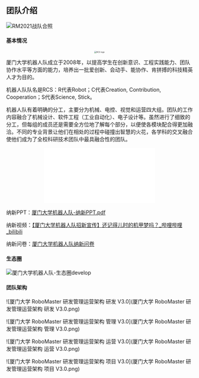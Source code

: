 ## 团队介绍

![RM2021战队合照](RM2021战队合照.jpg)

#### 基本情况

<center><img src="RCS logo.jpg" alt="RCS logo" style="zoom:36%;" /></center>

厦门大学机器人队成立于2008年，以提高学生在创新意识、工程实践能力、团队协作水平等方面的能力，培养出一批爱创新、会动手、能协作、肯拼搏的科技精英人才为目的。

机器人队队名是RCS：R代表Robot；C代表Creation, Contribution, Cooperation；S代表Science, Stick。

机器人队有着明确的分工，主要分为机械、电控、视觉和运营四大组。团队的工作内容融合了机械设计、软件工程（工业自动化）、电子设计等。虽然进行了细致的分工，但每组的成员还是需要全方位地了解每个部分，以便使各模块配合得更加融洽。不同的专业背景让他们在相处的过程中碰撞出智慧的火花，各学科的交叉融合使他们成为了全校科研技术团队中最具融合性的团队。

<center><iframe src="//player.bilibili.com/player.html?aid=588991643&bvid=BV1sB4y1T7aE&cid=364449093&page=1" scrolling="no" border="0" frameborder="no" framespacing="0" allowfullscreen="true"> </iframe></center>

纳新PPT：[厦门大学机器人队-纳新PPT.pdf](厦门大学机器人队-纳新PPT.pdf) 

纳新视频：[【厦门大学机器人队招新宣传】还记得儿时的机甲梦吗？_哔哩哔哩_bilibili](https://www.bilibili.com/video/BV1sB4y1T7aE)

纳新问卷：[厦门大学机器人队纳新问卷](https://docs.qq.com/form/page/DR0dtUVNnemtFcG14?_w_tencentdocx_form=1)

#### 生态圈

![厦门大学机器人队-生态圈develop](厦门大学机器人队-生态圈develop.png)

#### 团队架构

![厦门大学 RoboMaster 研发管理运营架构 研发 V3.0](厦门大学 RoboMaster 研发管理运营架构 研发 V3.0.png)

![厦门大学 RoboMaster 研发管理运营架构 管理 V3.0](厦门大学 RoboMaster 研发管理运营架构 管理 V3.0.png)

![厦门大学 RoboMaster 研发管理运营架构 运营 V3.0](厦门大学 RoboMaster 研发管理运营架构 运营 V3.0.png)

![厦门大学 RoboMaster 研发管理运营架构 项目 V3.0](厦门大学 RoboMaster 研发管理运营架构 项目 V3.0.png)
